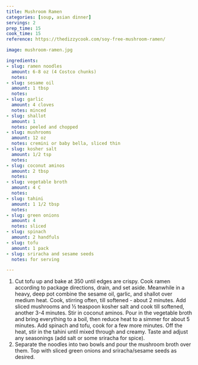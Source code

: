 ```yaml
---
title: Mushroom Ramen
categories: [soup, asian dinner]
servings: 2
prep_time: 15
cook_time: 15
reference: https://thedizzycook.com/soy-free-mushroom-ramen/

image: mushroom-ramen.jpg

ingredients:
- slug: ramen noodles
  amount: 6-8 oz (4 Costco chunks)
  notes:
- slug: sesame oil
  amount: 1 tbsp
  notes:
- slug: garlic
  amount: 4 cloves
  notes: minced
- slug: shallot
  amount: 1
  notes: peeled and chopped
- slug: mushrooms
  amount: 12 oz
  notes: cremini or baby bella, sliced thin
- slug: kosher salt
  amount: 1/2 tsp
  notes:
- slug: coconut aminos
  amount: 2 tbsp
  notes:
- slug: vegetable broth
  amount: 4 C
  notes:
- slug: tahini
  amount: 1 1/2 tbsp
  notes:
- slug: green onions
  amount: 4
  notes: sliced
- slug: spinach
  amount: 2 handfuls
- slug: tofu
  amount: 1 pack
- slug: sriracha and sesame seeds
  notes: for serving

---
```

1. Cut tofu up and bake at 350 until edges are crispy. Cook ramen according to package directions, drain, and set aside. Meanwhile in a heavy, deep pot combine the sesame oil, garlic, and shallot over medium heat. Cook, stirring often, till softened - about 2 minutes. Add sliced mushrooms and ½ teaspoon kosher salt and cook till softened, another 3-4 minutes. Stir in coconut aminos. Pour in the vegetable broth and bring everything to a boil, then reduce heat to a simmer for about 5 minutes. Add spinach and tofu, cook for a few more minutes. Off the heat, stir in the tahini until mixed through and creamy. Taste and adjust any seasonings (add salt or some sriracha for spice).
2. Separate the noodles into two bowls and pour the mushroom broth over them. Top with sliced green onions and sriracha/sesame seeds as desired.
